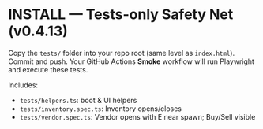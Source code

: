 # INSTALL — Tests-only Safety Net (v0.4.13)

Copy the `tests/` folder into your repo root (same level as `index.html`). Commit and push.
Your GitHub Actions **Smoke** workflow will run Playwright and execute these tests.

Includes:
- `tests/helpers.ts`: boot & UI helpers
- `tests/inventory.spec.ts`: Inventory opens/closes
- `tests/vendor.spec.ts`: Vendor opens with E near spawn; Buy/Sell visible
